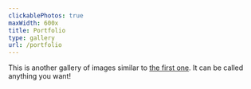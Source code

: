 ```yaml
---
clickablePhotos: true
maxWidth: 600x
title: Portfolio
type: gallery
url: /portfolio
---
```


This is another gallery of images similar to [the first one](/gallery). It can be called anything you want!
